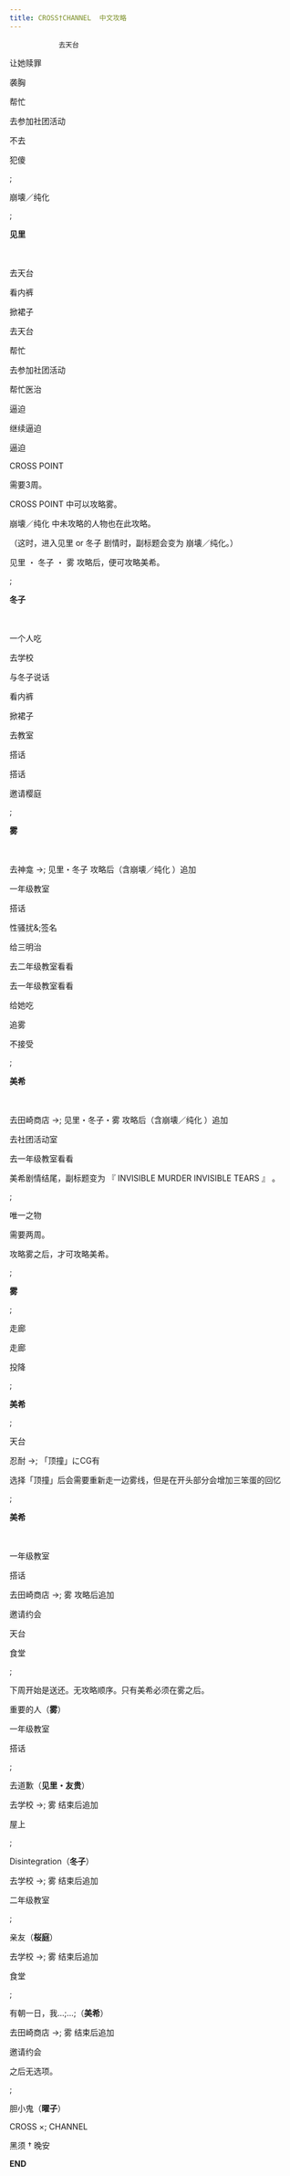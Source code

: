 ```yaml
---
title: CROSS†CHANNEL  中文攻略
---
```


                去天台



让她赎罪



袭胸



帮忙



去参加社团活动



不去



犯傻



 ;



崩壊／纯化



 ;



<strong>见里</strong>



　



去天台



看内裤



掀裙子



去天台



帮忙



去参加社团活动



帮忙医治



逼迫



继续逼迫



逼迫



CROSS POINT



需要3周。



CROSS POINT 中可以攻略雾。



崩壊／纯化 中未攻略的人物也在此攻略。



（这时，进入见里 or 冬子 剧情时，副标题会变为 崩壊／纯化。）



见里 ・ 冬子 ・ 雾 攻略后，便可攻略美希。



 ;



<strong>冬子</strong>



　



一个人吃



去学校



与冬子说话



看内裤



掀裙子



去教室



搭话



搭话



邀请樱庭



 ;



<strong>雾</strong>



　



去神龛 →; 见里・冬子 攻略后（含崩壊／纯化 ）追加



一年级教室



搭话



性骚扰&;签名



给三明治



去二年级教室看看



去一年级教室看看



给她吃



追雾



不接受



 ;



<strong>美希</strong>



　



去田崎商店 →; 见里・冬子・雾 攻略后（含崩壊／纯化 ）追加



去社团活动室



去一年级教室看看



美希剧情结尾，副标题变为 『 INVISIBLE MURDER INVISIBLE TEARS 』 。



 ;



唯一之物



需要两周。



攻略雾之后，才可攻略美希。



 ;



<strong>雾</strong>



 ;



走廊



走廊



投降



 ;



<strong>美希</strong>



 ;



天台



忍耐 →; 「顶撞」にCG有



选择「顶撞」后会需要重新走一边雾线，但是在开头部分会增加三笨蛋的回忆



 ;



<strong>美希</strong>



　



一年级教室



搭话



去田崎商店 →; 雾 攻略后追加



邀请约会



天台



食堂



 ;



下周开始是送还。无攻略顺序。只有美希必须在雾之后。



重要的人（<strong>雾</strong>）



一年级教室



搭话



 ;



去道歉（<strong>见里・友贵</strong>）



去学校 →; 雾 结束后追加



屋上



 ;



Disintegration（<strong>冬子</strong>）



去学校 →; 雾 结束后追加



二年级教室



 ;



亲友（<strong>桜庭</strong>）



去学校 →; 雾 结束后追加



食堂



 ;



有朝一日，我…;…;（<strong>美希</strong>）



去田崎商店 →; 雾 结束后追加



邀请约会



之后无选项。



 ;



胆小鬼（<strong>曜子</strong>）



CROSS ×; CHANNEL



黑须 &dagger; 晚安



<strong>END</strong>


              
